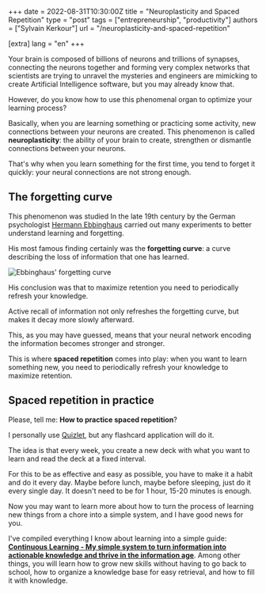 +++
date = 2022-08-31T10:30:00Z
title = "Neuroplasticity and Spaced Repetition"
type = "post"
tags = ["entrepreneurship", "productivity"]
authors = ["Sylvain Kerkour"]
url = "/neuroplasticity-and-spaced-repetition"

[extra]
lang = "en"
+++


Your brain is composed of billions of neurons and trillions of synapses, connecting the neurons together and forming very complex networks that scientists are trying to unravel the mysteries and engineers are mimicking to create Artificial Intelligence software, but you may already know that.

However, do you know how to use this phenomenal organ to optimize your learning process?

Basically, when you are learning something or practicing some activity, new connections between your neurons are created. This phenomenon is called **neuroplasticity**: the ability of your brain to create, strengthen or dismantle connections between your neurons.


That's why when you learn something for the first time, you tend to forget it quickly: your neural connections are not strong enough.


## The forgetting curve

This phenomenon was studied In the late 19th century by the German psychologist [Hermann Ebbinghaus](https://en.wikipedia.org/wiki/Hermann_Ebbinghaus) carried out many experiments to better understand learning and forgetting.

His most famous finding certainly was the **forgetting curve**: a curve describing the loss of information that one has learned.

![Ebbinghaus' forgetting curve](https://kerkour.com/continuous-learning/assets/forgetting_curve.svg)

His conclusion was that to maximize retention you need to periodically refresh your knowledge.

Active recall of information not only refreshes the forgetting curve, but makes it decay more slowly afterward.

This, as you may have guessed, means that your neural network encoding the information becomes stronger and stronger.


This is where **spaced repetition** comes into play: when you want to learn something new, you need to periodically refresh your knowledge to maximize retention.


## Spaced repetition in practice

Please, tell me: **How to practice spaced repetition**?

I personally use [Quizlet](https://quizlet.com), but any flashcard application will do it.

The idea is that every week, you create a new deck with what you want to learn and read the deck at a fixed interval.

For this to be as effective and easy as possible, you have to make it a habit and do it every day. Maybe before lunch, maybe before sleeping, just do it every single day. It doesn't need to be for 1 hour, 15-20 minutes is enough.

Now you may want to learn more about how to turn the process of learning new things from a chore into a simple system, and I have good news for you.

I've compiled everything I know about learning into a simple guide: **[Continuous Learning - My simple system to turn information into actionable knowledge and thrive in the information age](https://kerkour.com/continuous-learning)**. Among other things, you will learn how to grow new skills without having to go back to school, how to organize a knowledge base for easy retrieval, and how to fill it with knowledge.
